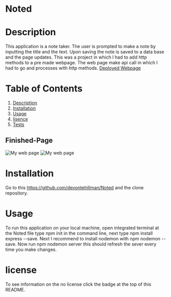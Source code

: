 # Noted

# Description
 This application is a note taker. The user is prompted to make a note by inputting the title and the text. Upon saving the note is saved to a data base and the page updates. This was a project in which I had to add http methods to a pre made webpage. The web page make api call in which I had to go and processes with http methods. [Deployed Webpage](https://obscure-inlet-06343.herokuapp.com/)

# Table of Contents
1. [Description](#Description)
2. [Installation](#Installation)
3. [Usage](#Usage)
4. [lisence](#Lisense)
5. [Tests](#Tests)

## Finished-Page
![My web page](./Assets/homepage.png)
![My web page](./Assets/noteswp.png)


# Installation
Go to this https://github.com/devontehillman/Noted and the clone repository. 

# Usage
To run this application on your local machine, open integrated terminal at the Noted file type npm init in the command line, next type npm install express --save. Next I recommend to install nodemon with npm nodemon --save. Now run npm nodemon server this should refresh the sever every time you make changes. 

# license
To see information on the no license click the badge at the top of this README.





